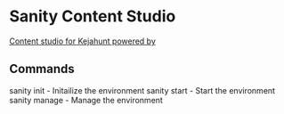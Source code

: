 # Sanity Content Studio

[Content studio for Kejahunt powered by](https://www.sanity.io)

## Commands

sanity init - Initailize the environment
sanity start - Start the environment
sanity manage - Manage the environment
